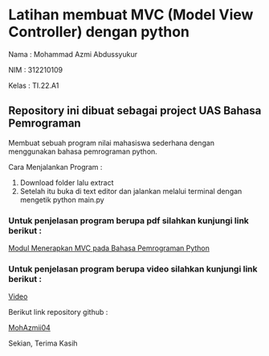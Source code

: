 # Latihan membuat MVC (Model View Controller) dengan python

Nama : Mohammad Azmi Abdussyukur

NIM : 312210109

Kelas : TI.22.A1


## Repository ini dibuat sebagai project UAS Bahasa Pemrograman

Membuat sebuah program nilai mahasiswa sederhana dengan menggunakan bahasa pemrograman python.

Cara Menjalankan Program :

1. Download folder lalu extract
2. Setelah itu buka di text editor dan jalankan melalui terminal dengan mengetik python main.py

### Untuk penjelasan program berupa pdf silahkan kunjungi link berikut :

[Modul Menerapkan MVC pada Bahasa Pemrograman Python](https://drive.google.com/file/d/1znjVuA2qAg45QOBwX1qd-d3ru0VU22VE/view?usp=share_link)

### Untuk penjelasan program berupa video silahkan kunjungi link berikut :
[Video](https://drive.google.com/file/d/1KQBCibTMaraTdc1WatbgR5hUl7RL-5El/view?usp=share_link)

Berikut link repository github :

[MohAzmii04](https://github.com/MohAzmii04/UAS.git)

Sekian, Terima Kasih
